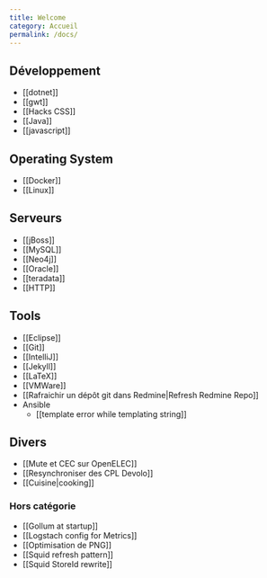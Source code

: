```yaml
---
title: Welcome
category: Accueil
permalink: /docs/
---
```


## Développement
 * [[dotnet]]
 * [[gwt]]
 * [[Hacks CSS]]
 * [[Java]]
 * [[javascript]]

## Operating System
 * [[Docker]]
 * [[Linux]]

## Serveurs
* [[jBoss]]
* [[MySQL]]
* [[Neo4j]]
* [[Oracle]]
* [[teradata]]
* [[HTTP]]

## Tools
 * [[Eclipse]]
 * [[Git]]
 * [[IntelliJ]]
 * [[Jekyll]]
 * [[LaTeX]]
 * [[VMWare]]
 * [[Rafraichir un dépôt git dans Redmine|Refresh Redmine Repo]]
 * Ansible
   * [[template error while templating string]]

## Divers
 * [[Mute et CEC sur OpenELEC]]
 * [[Resynchroniser des CPL Devolo]]
 * [[Cuisine|cooking]]
 
### Hors catégorie
 * [[Gollum at startup]]
 * [[Logstach config for Metrics]]
 * [[Optimisation de PNG]]
 * [[Squid refresh pattern]]
 * [[Squid StoreId rewrite]]
